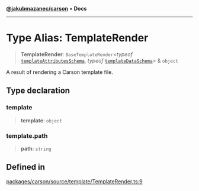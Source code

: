 [**@jakubmazanec/carson**](../README.md) • **Docs**

---

# Type Alias: TemplateRender

> **TemplateRender**: `BaseTemplateRender`\<_typeof_
> [`templateAttributesSchema`](../variables/templateAttributesSchema.md), _typeof_
> [`templateDataSchema`](../variables/templateDataSchema.md)\> & `object`

A result of rendering a Carson template file.

## Type declaration

### template

> **template**: `object`

### template.path

> **path**: `string`

## Defined in

[packages/carson/source/template/TemplateRender.ts:9](https://github.com/jakubmazanec/tools/blob/863f04cbbb9368fd023f0309084819aa9247d808/packages/carson/source/template/TemplateRender.ts#L9)
